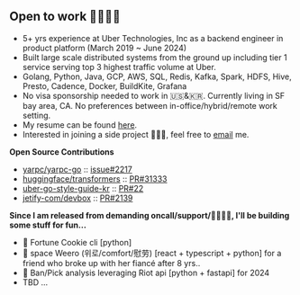 ## Open to work 👩🏻‍💻👋

- 5+ yrs experience at Uber Technologies, Inc as a backend engineer in product platform (March 2019 ~ June 2024)
- Built large scale distributed systems from the ground up including tier 1 service serving top 3 highest traffic volume at Uber.
- Golang, Python, Java, GCP, AWS, SQL, Redis, Kafka, Spark, HDFS, Hive, Presto, Cadence, Docker, BuildKite, Grafana
- No visa sponsorship needed to work in 🇺🇸&🇰🇷. Currently living in SF bay area, CA. No preferences between in-office/hybrid/remote work setting.
- My resume can be found [here](https://github.com/unscrew/unscrew/blob/main/kim_resume_2024.pdf).
- Interested in joining a side project 🙋🏻‍♀️, feel free to [email](mailto:chloe.minkyung.k@gmail.com) me.


**Open Source Contributions**
- [yarpc/yarpc-go](https://github.com/yarpc/yarpc-go) :: [issue#2217](https://github.com/yarpc/yarpc-go/issues/2217) 
- [huggingface/transformers](https://github.com/huggingface/transformers) :: [PR#31333](https://github.com/huggingface/transformers/pull/31333)
- [uber-go-style-guide-kr](https://github.com/TangoEnSkai/uber-go-style-guide-kr) :: [PR#22](https://github.com/TangoEnSkai/uber-go-style-guide-kr/pull/22)
- [jetify-com/devbox](https://github.com/jetify-com/devbox) :: [PR#2139](https://github.com/jetify-com/devbox/pull/2139)

  
**Since I am released from demanding oncall/support/🚒👩🏻‍🚒, I'll be building some stuff for fun...**
- 🥠 Fortune Cookie cli [python]
- 🌿 space Weero (위로/comfort/慰劳) [react + typescript + python] for a friend who broke up with her fiancé after 8 yrs..
- 👾 Ban/Pick analysis leveraging Riot api [python + fastapi] for 2024
- TBD ...
